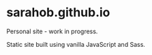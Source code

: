 # sarahob.github.io

Personal site - work in progress.

Static site built using vanilla JavaScript and Sass.

